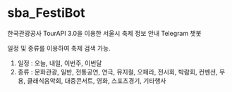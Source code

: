 # sba_FestiBot
한국관광공사 TourAPI 3.0을 이용한 서울시 축제 정보 안내 Telegram 챗봇  

일정 및 종류를 이용하여 축제 검색 가능.  
1. 일정 : 오늘, 내일, 이번주, 이번달
2. 종류 : 문화관광, 일반, 전통공연, 연극, 뮤지컬, 오페라, 전시회, 박람회, 컨벤션, 무용, 클래식음악회, 대중콘서트, 영화, 스포츠경기, 기타행사